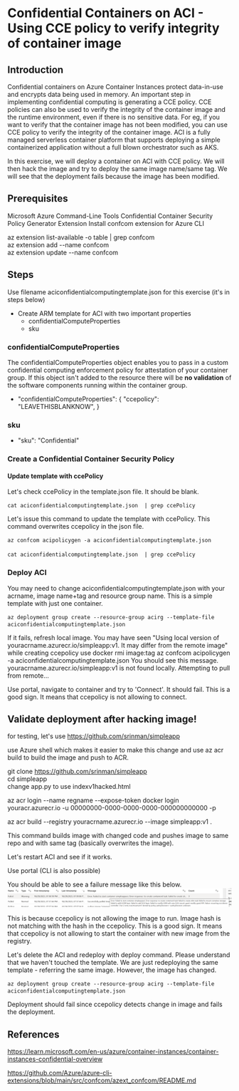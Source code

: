 # Confidential Containers on ACI - Using CCE policy to verify integrity of container image

<!---

https://github.com/srinman/azureexamplespriv/blob/main/confcompute/aciconfidentialcomputing.md

--->

## Introduction

Confidential containers on Azure Container Instances protect data-in-use and encrypts data being used in memory.  An important step in implementing confidential computing is generating a CCE policy. CCE policies can also be used to verify the integrity of the container image and the runtime environment, even if there is no sensitive data. For eg, if you want to verify that the container image has not been modified, you can use CCE policy to verify the integrity of the container image. ACI is a fully managed serverless container platform that supports deploying a simple containerized application without a full blown orchestrator such as AKS.

In this exercise, we will deploy a container on ACI with CCE policy.  We will then hack the image and try to deploy the same image name/same tag.  We will see that the deployment fails because the image has been modified.   

## Prerequisites

Microsoft Azure Command-Line Tools Confidential Container Security Policy Generator Extension
Install confcom extension for Azure CLI 

az extension list-available -o table | grep confcom   
az extension add --name confcom  
az extension update --name confcom  

## Steps

Use filename aciconfidentialcomputingtemplate.json for this exercise (it's in steps below)

- Create ARM template for ACI with two important properties
    - confidentialComputeProperties
    - sku


### confidentialComputeProperties

The confidentialComputeProperties object enables you to pass in a custom confidential computing enforcement policy for attestation of your container group. If this object isn't added to the resource there will be **no validation** of the software components running within the container group.

- "confidentialComputeProperties": {
    "ccepolicy": "LEAVETHISBLANKNOW",
}

### sku

- "sku": "Confidential"

### Create a Confidential Container Security Policy

#### Update template with ccePolicy 

Let's check ccePolicy in the template.json file.  It should be blank.   

```
cat aciconfidentialcomputingtemplate.json  | grep ccePolicy 
```   

Let's issue this command to update the template with ccePolicy.  This command overwrites ccepolicy in the json file.  

```
az confcom acipolicygen -a aciconfidentialcomputingtemplate.json 

cat aciconfidentialcomputingtemplate.json  | grep ccePolicy  
``` 



### Deploy ACI

You may need to change aciconfidentialcomputingtemplate.json with your acrname, image name+tag and resource group name.  This is a simple template with just one container.  
```
az deployment group create --resource-group acirg --template-file aciconfidentialcomputingtemplate.json
```

If it fails, refresh local image. You may have seen "Using local version of youracrname.azurecr.io/simpleapp:v1. It may differ from the remote image"  while creating ccepolicy
use docker rmi image:tag
az confcom acipolicygen -a aciconfidentialcomputingtemplate.json 
You should see this message. 
youracrname.azurecr.io/simpleapp:v1 is not found locally. Attempting to pull from remote...

Use portal, navigate to container and try to 'Connect'. It should fail.  This is a good sign.  It means that ccepolicy is not allowing to connect.

## Validate deployment after hacking image!


for testing, let's use https://github.com/srinman/simpleapp

use Azure shell which makes it easier to make this change and use az acr build to build the image and push to ACR.  

git clone https://github.com/srinman/simpleapp  
cd simpleapp  
change app.py to use indexv1hacked.html   

az acr login --name regname --expose-token
docker login youracr.azurecr.io  -u 00000000-0000-0000-0000-000000000000 -p <token>   

az acr build --registry youracrname.azurecr.io --image simpleapp:v1 .

This command builds image with changed code and pushes image to same repo and with same tag (basically overwrites the image).

Let's restart ACI and see if it works.  

Use portal (CLI is also possible)

You should be able to see a failure message like this below.
![Alt text](image-20.png)

This is because ccepolicy is not allowing the image to run. Image hash is not matching with the hash in the ccepolicy.  This is a good sign.  It means that ccepolicy is not allowing to start the container with new image from the registry.  

Let's delete the ACI and redeploy with deploy command. Please understand that we haven't touched the template.  We are just redeploying the same template - referring the same image. However, the image has changed.


```
az deployment group create --resource-group acirg --template-file aciconfidentialcomputingtemplate.json
```
Deployment should fail since ccepolicy detects change in image and fails the deployment.  






## References

https://learn.microsoft.com/en-us/azure/container-instances/container-instances-confidential-overview   

https://github.com/Azure/azure-cli-extensions/blob/main/src/confcom/azext_confcom/README.md


